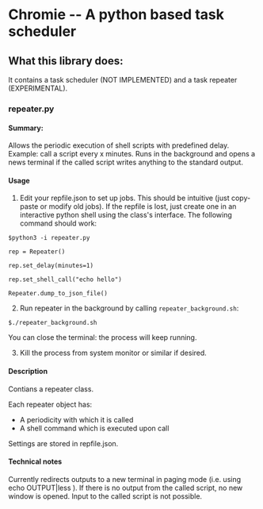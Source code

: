 # Chromie -- A python based task scheduler

## What this library does:

It contains a task scheduler (NOT IMPLEMENTED) and a task repeater (EXPERIMENTAL).

### repeater.py
#### Summary:

Allows the periodic execution of shell scripts with predefined delay.
Example: call a script every x minutes.
Runs in the background and opens a news terminal if the called script writes anything to the standard output.

#### Usage

1. Edit your repfile.json to set up jobs. This should be intuitive (just copy-paste or modify old jobs).
If the repfile is lost, just create one in an interactive python shell using the class's interface.
The following command should work:


`$python3 -i repeater.py`   

`rep = Repeater()`   
  
`rep.set_delay(minutes=1)`   

`rep.set_shell_call("echo hello")`   

`Repeater.dump_to_json_file()`   


2. Run repeater in the background by calling `repeater_background.sh`:

`$./repeater_background.sh`

You can close the terminal: the process will keep running.


3. Kill the process from system monitor or similar if desired.



#### Description

Contians a repeater class.

Each repeater object has:
- A periodicity with which it is called
- A shell command which is executed upon call    

Settings are stored in repfile.json. 


#### Technical notes

Currently redirects outputs to a new terminal in paging mode (i.e. using echo OUTPUT|less ).
If there is no output from the called script, no new window is opened.
Input to the called script is not possible.
